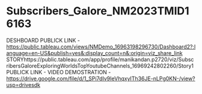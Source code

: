 # Subscribers_Galore_NM2023TMID16163
DESHBOARD PUBLICK LINK - https://public.tableau.com/views/NMDemo_16963198296730/Dashboard2?:language=en-US&publish=yes&:display_count=n&:origin=viz_share_link
STORYhttps://public.tableau.com/app/profile/manikandan.p2720/viz/SubscribersGaloreExploringWorldsTopYoutubeChannels_16969242802260/Story1 PUBLICK LINK -
VIDEO DEMOSTRATION - https://drive.google.com/file/d/1_SPi7dIv9IeVhqxyITh36JE-nLPg0KN-/view?usp=drivesdk
